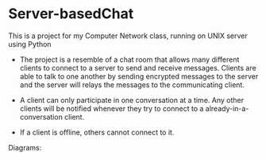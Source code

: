# Server-basedChat
This is a project for my Computer Network class, running on UNIX server using Python
- The project is a resemble of a chat room that allows many different clients to connect to a server to send and receive messages. Clients are able to talk to one another by sending encrypted messages to the server and the server will relays the messages to the communicating client. 

- A client can only participate in one conversation at a time. Any other clients will be notified whenever they try to connect to a already-in-a-conversation client.

- If a client is offline, others cannot connect to it.

Diagrams: